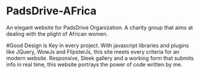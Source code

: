 # PadsDrive-AFrica
An elegant website for PadsDrive Organization. A charity group that aims at dealing with the plight of African women.

#Good Design is Key in every project.
With javascript libraries and plugins like JQuery, WowJs and FlipsterJs, this site meets every criteria for an modern website.
Responsive, Sleek gallery and a working form that submits info in real time, this website portrays the power of code written by me.
